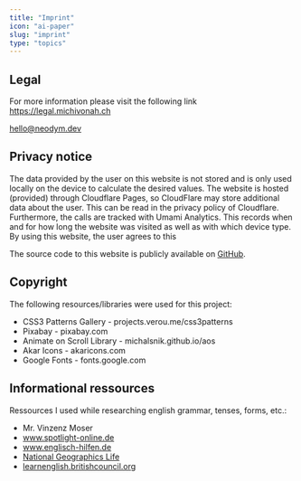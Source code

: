 ```yaml
---
title: "Imprint"
icon: "ai-paper"
slug: "imprint"
type: "topics"
---
```


## Legal <i class="ai-paper"></i>
For more information please visit the following link
<a class="link" href="https://legal.michivonah.ch">https://legal.michivonah.ch</a>

<i class="ai-envelope"></i> <a class="link" href="mailto:hello@neodym.dev">hello@neodym.dev</a>

## Privacy notice
The data provided by the user on this website is not stored and is only used locally on the device to calculate the desired values. The website is hosted (provided) through Cloudflare Pages, so CloudFlare may store additional data about the user. This can be read in the privacy policy of Cloudflare. Furthermore, the calls are tracked with Umami Analytics. This records when and for how long the website was visited as well as with which device type. By using this website, the user agrees to this

The source code to this website is publicly available on <a class="link" href="https://github.com/michivonah/english-tools/">GitHub</a>.

## Copyright
The following resources/libraries were used for this project:
- CSS3 Patterns Gallery - projects.verou.me/css3patterns
- Pixabay - pixabay.com
- Animate on Scroll Library - michalsnik.github.io/aos
- Akar Icons - akaricons.com
- Google Fonts - fonts.google.com

## Informational ressources
Ressources I used while researching english grammar, tenses, forms, etc.:
- Mr. Vinzenz Moser
- <a class="link" href="https://www.spotlight-online.de/englisch-lernen-ratgeber/zeitformen-simple-past">www.spotlight-online.de</a>
- <a class="link" href="https://www.englisch-hilfen.de/grammar/past_prog.htm">www.englisch-hilfen.de</a>
- <a class="link" href="https://www.ngllife.com/">National Geographics Life</a>
- <a class="link" href="https://learnenglish.britishcouncil.org/grammar/b1-b2-grammar/wishes-wish-if-only">learnenglish.britishcouncil.org</a>

